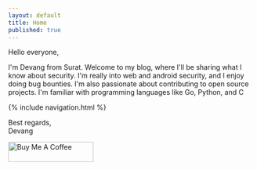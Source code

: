 ```yaml
---
layout: default
title: Home
published: true
---
```


Hello everyone,

I'm Devang from Surat. Welcome to my blog, where I'll be sharing what I know about security. I'm really into web and android security, and I enjoy doing bug bounties. I'm also passionate about contributing to open source projects. I'm familiar with programming languages like Go, Python, and C

{% include navigation.html  %}

Best regards,\
Devang


<div class="flex-center">
  <a href="https://twitter.com/devangsolankii" target="_blank"><i class="fa fa-twitter fa-4x icon-3d"></i></a>
  <a href="https://github.com/Devang-Solanki" target="_blank"><i class="fa fa-github fa-4x icon-3d"></i></a>
  <a href="https://www.instagram.com/devangsolanki_" target="_blank"><i class="fa fa-instagram fa-4x icon-3d"></i></a>
  <a href="https://www.linkedin.com/in/devangdsolanki/" target="_blank"><i class="fa fa-linkedin fa-4x icon-3d"></i></a>
</div>

<a href="https://www.buymeacoffee.com/devangsolankii" target="_blank"><img src="https://cdn.buymeacoffee.com/buttons/default-orange.png" alt="Buy Me A Coffee" height="41" width="174" /></a>
